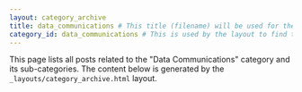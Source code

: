 ```yaml
---
layout: category_archive
title: data_communications # This title (filename) will be used for the permalink
category_id: data_communications # This is used by the layout to find the category node
---
```

This page lists all posts related to the "Data Communications" category and its sub-categories.
The content below is generated by the `_layouts/category_archive.html` layout.
